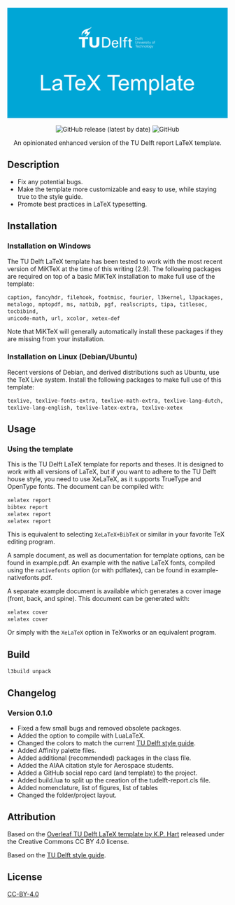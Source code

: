 <div align='center'>

![TU Delft LaTeX template](design/GitHub_repo_card.png)

![GitHub release (latest by date)](https://img.shields.io/github/v/release/quintenstar/tudelft-latex-template?style=for-the-badge)
![GitHub](https://img.shields.io/github/license/quintenstar/tudelft-latex-template?style=for-the-badge)

An opinionated enhanced version of the TU Delft report LaTeX template.

</div>

## Description

- Fix any potential bugs.
- Make the template more customizable and easy to use, while staying true to the style guide.
- Promote best practices in LaTeX typesetting.

## Installation

### Installation on Windows

The TU Delft LaTeX template has been tested to work with the most recent version
of MiKTeX at the time of this writing (2.9). The following packages are required
on top of a basic MiKTeX installation to make full use of the template:

```console
caption, fancyhdr, filehook, footmisc, fourier, l3kernel, l3packages,
metalogo, mptopdf, ms, natbib, pgf, realscripts, tipa, titlesec, tocbibind,
unicode-math, url, xcolor, xetex-def
```

Note that MiKTeX will generally automatically install these packages if they are
missing from your installation.

### Installation on Linux (Debian/Ubuntu)

Recent versions of Debian, and derived distributions such as Ubuntu, use the TeX
Live system. Install the following packages to make full use of this
template:

```console
texlive, texlive-fonts-extra, texlive-math-extra, texlive-lang-dutch,
texlive-lang-english, texlive-latex-extra, texlive-xetex
```

## Usage

### Using the template

This is the TU Delft LaTeX template for reports and theses. It is designed to
work with all versions of LaTeX, but if you want to adhere to the TU Delft house
style, you need to use XeLaTeX, as it supports TrueType and OpenType fonts. The
document can be compiled with:

```console
xelatex report
bibtex report
xelatex report
xelatex report
```

This is equivalent to selecting `XeLaTeX+BibTeX` or similar in your favorite TeX
editing program.

A sample document, as well as documentation for template options, can be found
in example.pdf. An example with the native LaTeX fonts, compiled using the
`nativefonts` option (or with pdflatex), can be found in
example-nativefonts.pdf.

A separate example document is available which generates a cover image (front,
back, and spine). This document can be generated with:

```console
xelatex cover
xelatex cover
```

Or simply with the `XeLaTeX` option in TeXworks or an equivalent program.

## Build

```console
l3build unpack
```

## Changelog

### Version 0.1.0

- Fixed a few small bugs and removed obsolete packages.
- Added the option to compile with LuaLaTeX.
- Changed the colors to match the current [TU Delft style guide](https://www.tudelft.nl/huisstijl/kleuren).
- Added Affinity palette files.
- Added additional (recommended) packages in the class file.
- Added the AIAA citation style for Aerospace students.
- Added a GitHub social repo card (and template) to the project.
- Added build.lua to split up the creation of the tudelft-report.cls file.
- Added nomenclature, list of figures, list of tables
- Changed the folder/project layout.

## Attribution

Based on the [Overleaf TU Delft LaTeX template by K.P. Hart](https://www.overleaf.com/latex/templates/tud-report/qrntwbrqpckw) released under the Creative Commons CC BY 4.0 license.

Based on the [TU Delft style guide](https://www.tudelft.nl/huisstijl).

## License

[CC-BY-4.0](https://creativecommons.org/licenses/by/4.0/)
